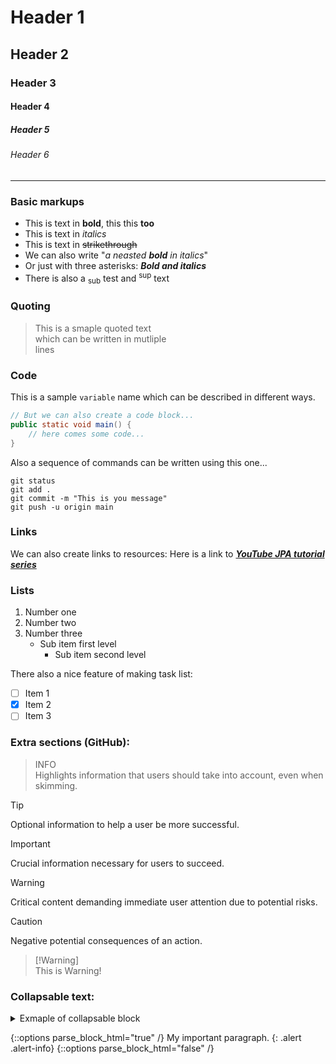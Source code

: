 # Header 1
## Header 2
### Header 3
#### Header 4
##### Header 5
###### Header 6

----

### Basic markups
* This is text in **bold**, this this __too__ 
* This is text in _italics_
* This is text in ~~strikethrough~~
* We can also write "_a neasted **bold** in italics_"
* Or just with three asterisks: ***Bold and italics***
* There is also a <sub>sub</sub> test and <sup>sup</sup> text

### Quoting
> This is a smaple quoted text\
> which can be written in mutliple\
> lines

### Code
This is a sample `variable` name which can be described in different ways. 

```java
// But we can also create a code block...
public static void main() {
    // here comes some code...
}
```

Also a sequence of commands can be written using this one...
```agsl
git status
git add .
git commit -m "This is you message"
git push -u origin main
```

### Links
We can also create links to resources: 
Here is a link to ***[YouTube JPA tutorial series](https://www.youtube.com/playlist?list=PLEocw3gLFc8UYNv0uRG399GSggi8icTL6)***
 
### Lists
1. Number one
1. Number two
1. Number three
   - Sub item first level
     - Sub item second level

There also a nice feature of making task list: 
- [ ] Item 1
- [x] Item 2
- [ ] Item 3

### Extra sections (GitHub): 

> INFO\
> Highlights information that users should take into account, even when skimming.

> [!TIP]
> Optional information to help a user be more successful.

> [!IMPORTANT]
> Crucial information necessary for users to succeed.

> [!WARNING]
> Critical content demanding immediate user attention due to potential risks.

> [!CAUTION]
> Negative potential consequences of an action.

> [!Warning]\
> This is Warning!
> 

### Collapsable text: 
<details>
<summary>Exmaple of collapsable block</summary>
And this is an example of collapsed content... 
</details>

{::options parse_block_html="true" /}
My important paragraph.
{: .alert .alert-info}
{::options parse_block_html="false" /}